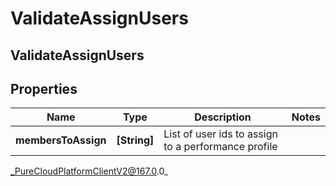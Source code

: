# ValidateAssignUsers

## ValidateAssignUsers

## Properties

|Name | Type | Description | Notes|
|------------ | ------------- | ------------- | -------------|
| **membersToAssign** | **[String]** | List of user ids to assign to a performance profile | |



_PureCloudPlatformClientV2@167.0.0_
